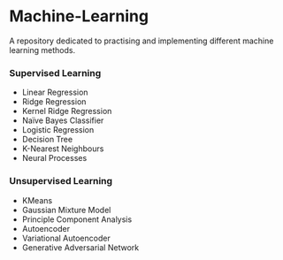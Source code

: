 # Machine-Learning

A repository dedicated to practising and implementing different machine learning methods. 

### Supervised Learning
- Linear Regression
- Ridge Regression
- Kernel Ridge Regression
- Naïve Bayes Classifier
- Logistic Regression
- Decision Tree
- K-Nearest Neighbours
- Neural Processes

### Unsupervised Learning
- KMeans
- Gaussian Mixture Model
- Principle Component Analysis
- Autoencoder
- Variational Autoencoder
- Generative Adversarial Network
